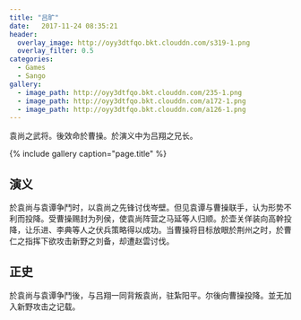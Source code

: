 ```yaml
---
title: "吕旷"
date:   2017-11-24 08:35:21
header:
  overlay_image: http://oyy3dtfqo.bkt.clouddn.com/s319-1.png
  overlay_filter: 0.5
categories:
  - Games
  - Sango
gallery:
  - image_path: http://oyy3dtfqo.bkt.clouddn.com/235-1.png
  - image_path: http://oyy3dtfqo.bkt.clouddn.com/a172-1.png
  - image_path: http://oyy3dtfqo.bkt.clouddn.com/a126-1.png
---
```


袁尚之武将。後效命於曹操。於演义中为吕翔之兄长。

{% include gallery caption="page.title" %}

## 演义

於袁尚与袁谭争鬥时，以袁尚之先锋讨伐岑壁。但见袁谭与曹操联手，认为形势不利而投降。受曹操赐封为列侯，使袁尚阵营之马延等人归顺。於壶关佯装向高幹投降，让乐进、李典等人之伏兵策略得以成功。当曹操将目标放眼於荆州之时，於曹仁之指挥下欲攻击新野之刘备，却遭赵雲讨伐。

## 正史

於袁尚与袁谭争鬥後，与吕翔一同背叛袁尚，驻紮阳平。尔後向曹操投降。並无加入新野攻击之记载。
